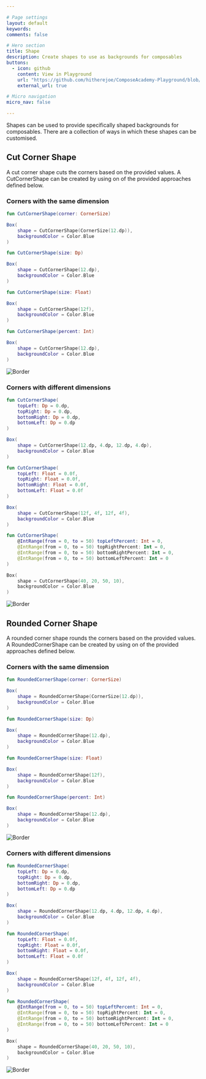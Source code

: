 ```yaml
---

# Page settings
layout: default
keywords:
comments: false

# Hero section
title: Shape
description: Create shapes to use as backgrounds for composables
buttons:
  - icon: github
    content: View in Playground
    url: "https://github.com/hitherejoe/ComposeAcademy-Playground/blob/master/app/src/main/java/co/joebirch/composeplayground/foundation/shape.kt"
    external_url: true

# Micro navigation
micro_nav: false

---
```


Shapes can be used to provide specifically shaped backgrounds for composables. There are a collection of ways in which these shapes can be customised.

## Cut Corner Shape

A cut corner shape cuts the corners based on the provided values. A CutCornerShape can be created by using on of the provided approaches defined below. 

### Corners with the same dimension

```kotlin
fun CutCornerShape(corner: CornerSize)

Box(
    shape = CutCornerShape(CornerSize(12.dp)),
    backgroundColor = Color.Blue
)

fun CutCornerShape(size: Dp)

Box(
    shape = CutCornerShape(12.dp),
    backgroundColor = Color.Blue
)

fun CutCornerShape(size: Float)

Box(
    shape = CutCornerShape(12f),
    backgroundColor = Color.Blue
)

fun CutCornerShape(percent: Int)

Box(
    shape = CutCornerShape(12.dp),
    backgroundColor = Color.Blue
)
```

![Border](/academy/foundation/media/cut_corner_shape.png)

### Corners with different dimensions

```kotlin
fun CutCornerShape(
    topLeft: Dp = 0.dp,
    topRight: Dp = 0.dp,
    bottomRight: Dp = 0.dp,
    bottomLeft: Dp = 0.dp
)

Box(
    shape = CutCornerShape(12.dp, 4.dp, 12.dp, 4.dp),
    backgroundColor = Color.Blue
)

fun CutCornerShape(
    topLeft: Float = 0.0f,
    topRight: Float = 0.0f,
    bottomRight: Float = 0.0f,
    bottomLeft: Float = 0.0f
)

Box(
    shape = CutCornerShape(12f, 4f, 12f, 4f),
    backgroundColor = Color.Blue
)

fun CutCornerShape(
    @IntRange(from = 0, to = 50) topLeftPercent: Int = 0,
    @IntRange(from = 0, to = 50) topRightPercent: Int = 0,
    @IntRange(from = 0, to = 50) bottomRightPercent: Int = 0,
    @IntRange(from = 0, to = 50) bottomLeftPercent: Int = 0
)

Box(
    shape = CutCornerShape(40, 20, 50, 10),
    backgroundColor = Color.Blue
)
```

![Border](/academy/foundation/media/cut_corner_shape_dimensions.png)

## Rounded Corner Shape

A rounded corner shape rounds the corners based on the provided values. A RoundedCornerShape can be created by using on of the provided approaches defined below. 

### Corners with the same dimension

```kotlin
fun RoundedCornerShape(corner: CornerSize)

Box(
    shape = RoundedCornerShape(CornerSize(12.dp)),
    backgroundColor = Color.Blue
)

fun RoundedCornerShape(size: Dp)

Box(
    shape = RoundedCornerShape(12.dp),
    backgroundColor = Color.Blue
)

fun RoundedCornerShape(size: Float)

Box(
    shape = RoundedCornerShape(12f),
    backgroundColor = Color.Blue
)

fun RoundedCornerShape(percent: Int)

Box(
    shape = RoundedCornerShape(12.dp),
    backgroundColor = Color.Blue
)
```

![Border](/academy/foundation/media/rounded_corner_shape.png)

### Corners with different dimensions

```kotlin
fun RoundedCornerShape(
    topLeft: Dp = 0.dp,
    topRight: Dp = 0.dp,
    bottomRight: Dp = 0.dp,
    bottomLeft: Dp = 0.dp
)

Box(
    shape = RoundedCornerShape(12.dp, 4.dp, 12.dp, 4.dp),
    backgroundColor = Color.Blue
)

fun RoundedCornerShape(
    topLeft: Float = 0.0f,
    topRight: Float = 0.0f,
    bottomRight: Float = 0.0f,
    bottomLeft: Float = 0.0f
)

Box(
    shape = RoundedCornerShape(12f, 4f, 12f, 4f),
    backgroundColor = Color.Blue
)

fun RoundedCornerShape(
    @IntRange(from = 0, to = 50) topLeftPercent: Int = 0,
    @IntRange(from = 0, to = 50) topRightPercent: Int = 0,
    @IntRange(from = 0, to = 50) bottomRightPercent: Int = 0,
    @IntRange(from = 0, to = 50) bottomLeftPercent: Int = 0
)

Box(
    shape = RoundedCornerShape(40, 20, 50, 10),
    backgroundColor = Color.Blue
)
```

![Border](/academy/foundation/media/rounded_corner_shape_dimensions.png)


